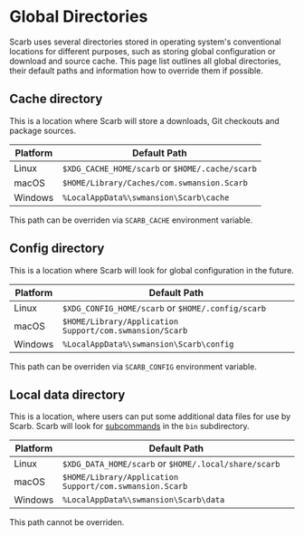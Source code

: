 # Global Directories

Scarb uses several directories stored in operating system's conventional locations for different purposes, such as
storing global configuration or download and source cache.
This page list outlines all global directories, their default paths and information how to override them if possible.

## Cache directory

This is a location where Scarb will store a downloads, Git checkouts and package sources.

| Platform | Default Path                                    |
| -------- | ----------------------------------------------- |
| Linux    | `$XDG_CACHE_HOME/scarb` or `$HOME/.cache/scarb` |
| macOS    | `$HOME/Library/Caches/com.swmansion.Scarb`      |
| Windows  | `%LocalAppData%\swmansion\Scarb\cache`          |

This path can be overriden via `SCARB_CACHE` environment variable.

## Config directory

This is a location where Scarb will look for global configuration in the future.

| Platform | Default Path                                            |
| -------- | ------------------------------------------------------- |
| Linux    | `$XDG_CONFIG_HOME/scarb` or `$HOME/.config/scarb`       |
| macOS    | `$HOME/Library/Application Support/com.swmansion/Scarb` |
| Windows  | `%LocalAppData%\swmansion\Scarb\config`                 |

This path can be overriden via `SCARB_CONFIG` environment variable.

## Local data directory

This is a location, where users can put some additional data files for use by Scarb.
Scarb will look for [subcommands] in the `bin` subdirectory.

| Platform | Default Path                                            |
| -------- | ------------------------------------------------------- |
| Linux    | `$XDG_DATA_HOME/scarb` or `$HOME/.local/share/scarb`    |
| macOS    | `$HOME/Library/Application Support/com.swmansion.Scarb` |
| Windows  | `%LocalAppData%\swmansion\Scarb\data`                   |

This path cannot be overriden.

[subcommands]: ../writing-extensions/subcommands
